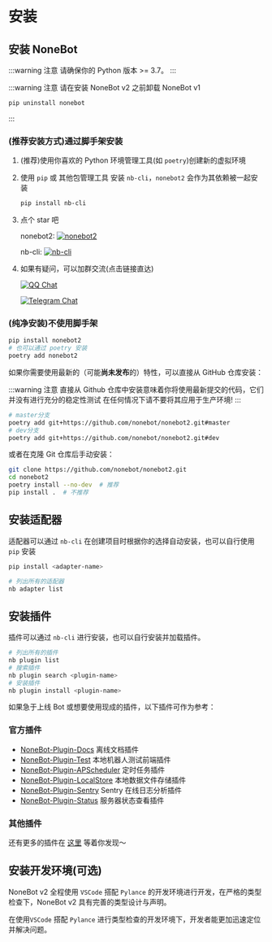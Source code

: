 # 安装

## 安装 NoneBot

:::warning 注意
请确保你的 Python 版本 >= 3.7。
:::

:::warning 注意
请在安装 NoneBot v2 之前卸载 NoneBot v1

```bash
pip uninstall nonebot
```

:::

### (推荐安装方式)通过脚手架安装

1. (推荐)使用你喜欢的 Python 环境管理工具(如 `poetry`)创建新的虚拟环境
2. 使用 `pip` 或 其他包管理工具 安装 `nb-cli`，`nonebot2` 会作为其依赖被一起安装

   ```bash
   pip install nb-cli
   ```

3. 点个 star 吧

   nonebot2: [![nonebot2](https://img.shields.io/github/stars/nonebot/nonebot2?style=social)](https://github.com/nonebot/nonebot2)

   nb-cli: [![nb-cli](https://img.shields.io/github/stars/nonebot/nb-cli?style=social)](https://github.com/nonebot/nb-cli)

4. 如果有疑问，可以加群交流(点击链接直达)

   [![QQ Chat](https://img.shields.io/badge/QQ%E7%BE%A4-768887710-orange?style=social)](https://jq.qq.com/?_wv=1027&k=5OFifDh)

   [![Telegram Chat](https://img.shields.io/badge/telegram-cqhttp-blue?style=social)](https://t.me/cqhttp)

### (纯净安装)不使用脚手架

```bash
pip install nonebot2
# 也可以通过 poetry 安装
poetry add nonebot2
```

如果你需要使用最新的（可能**尚未发布**的）特性，可以直接从 GitHub 仓库安装：

:::warning 注意
直接从 Github 仓库中安装意味着你将使用最新提交的代码，它们并没有进行充分的稳定性测试
在任何情况下请不要将其应用于生产环境!
:::

```bash
# master分支
poetry add git+https://github.com/nonebot/nonebot2.git#master
# dev分支
poetry add git+https://github.com/nonebot/nonebot2.git#dev
```

或者在克隆 Git 仓库后手动安装：

```bash
git clone https://github.com/nonebot/nonebot2.git
cd nonebot2
poetry install --no-dev  # 推荐
pip install .  # 不推荐
```

## 安装适配器

适配器可以通过 `nb-cli` 在创建项目时根据你的选择自动安装，也可以自行使用 `pip` 安装

```bash
pip install <adapter-name>
```

```bash
# 列出所有的适配器
nb adapter list
```

## 安装插件

插件可以通过 `nb-cli` 进行安装，也可以自行安装并加载插件。

```bash
# 列出所有的插件
nb plugin list
# 搜索插件
nb plugin search <plugin-name>
# 安装插件
nb plugin install <plugin-name>
```

如果急于上线 Bot 或想要使用现成的插件，以下插件可作为参考：

### 官方插件

- [NoneBot-Plugin-Docs](https://github.com/nonebot/nonebot2/tree/master/packages/nonebot-plugin-docs) 离线文档插件
- [NoneBot-Plugin-Test](https://github.com/nonebot/plugin-test) 本地机器人测试前端插件
- [NoneBot-Plugin-APScheduler](https://github.com/nonebot/plugin-apscheduler) 定时任务插件
- [NoneBot-Plugin-LocalStore](https://github.com/nonebot/plugin-localstore) 本地数据文件存储插件
- [NoneBot-Plugin-Sentry](https://github.com/cscs181/QQ-GitHub-Bot/tree/master/src/plugins/nonebot_plugin_sentry) Sentry 在线日志分析插件
- [NoneBot-Plugin-Status](https://github.com/cscs181/QQ-GitHub-Bot/tree/master/src/plugins/nonebot_plugin_status) 服务器状态查看插件

### 其他插件

还有更多的插件在 [这里](/plugin-store.md) 等着你发现～

## 安装开发环境(可选)

NoneBot v2 全程使用 `VSCode` 搭配 `Pylance` 的开发环境进行开发，在严格的类型检查下，NoneBot v2 具有完善的类型设计与声明。

在使用`VSCode` 搭配 `Pylance` 进行类型检查的开发环境下，开发者能更加迅速定位并解决问题。
